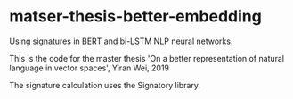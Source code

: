# matser-thesis-better-embedding

Using signatures in BERT and bi-LSTM NLP neural networks.

This is the code for the master thesis 'On a better representation of natural language in vector spaces', Yiran Wei, 2019

The signature calculation uses the Signatory library. 

